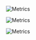 ![Metrics](https://metrics.lecoq.io/YuboC?template=classic&base.activity=0&base.community=0&base.repositories=0&base.metadata=0&languages=1&languages.ignored=Jupyter%20Notebook&config.timezone=America%2FNew_York)

<!-- If you're using "master" as default branch -->
![Metrics](https://github.com/my-github-user/my-github-user/blob/master/github-metrics.svg)
<!-- If you're using "main" as default branch -->
![Metrics](https://github.com/my-github-user/my-github-user/blob/main/github-metrics.svg)
